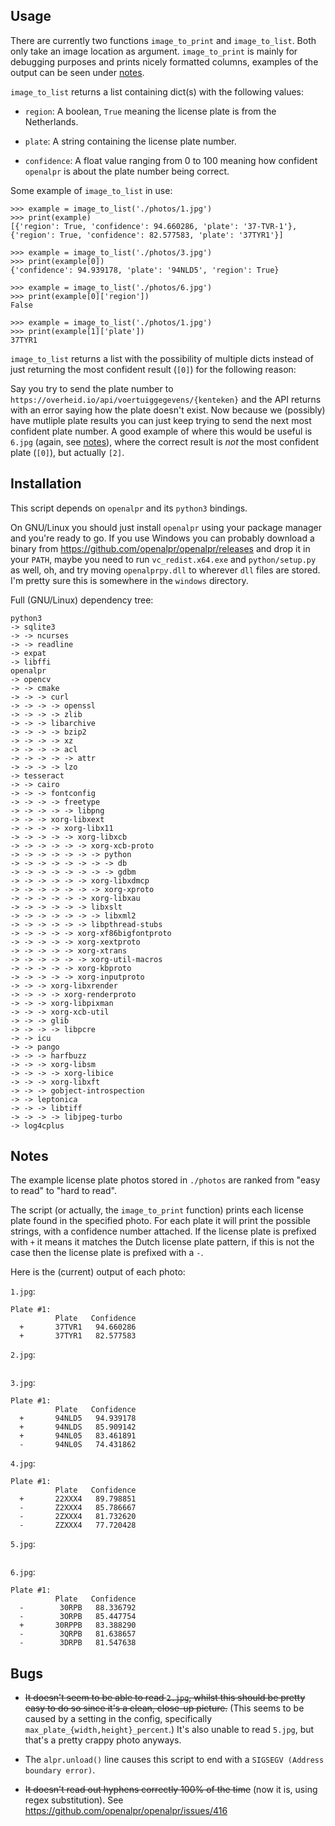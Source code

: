 ## Usage

There are currently two functions `image_to_print` and `image_to_list`.
Both only take an image location as argument. `image_to_print` is mainly for
debugging purposes and prints nicely formatted columns, examples of the output
can be seen under [notes](#notes).

`image_to_list` returns a list containing dict(s) with the following values:

* `region`: A boolean, `True` meaning the license plate is from the Netherlands.

* `plate`: A string containing the license plate number.

* `confidence`: A float value ranging from 0 to 100 meaning how confident `openalpr` is about the plate number being correct.

Some example of `image_to_list` in use:

```
>>> example = image_to_list('./photos/1.jpg')
>>> print(example)
[{'region': True, 'confidence': 94.660286, 'plate': '37-TVR-1'}, {'region': True, 'confidence': 82.577583, 'plate': '37TYR1'}]
```

```
>>> example = image_to_list('./photos/3.jpg')
>>> print(example[0])
{'confidence': 94.939178, 'plate': '94NLD5', 'region': True}
```

```
>>> example = image_to_list('./photos/6.jpg')
>>> print(example[0]['region'])
False
```

```
>>> example = image_to_list('./photos/1.jpg')
>>> print(example[1]['plate'])
37TYR1
```

`image_to_list` returns a list with the possibility of multiple dicts instead of just returning the most confident
result (`[0]`) for the following reason:

Say you try to send the plate number to `https://overheid.io/api/voertuiggegevens/{kenteken}`
and the API returns with an error saying how the plate doesn't exist. Now because we (possibly) have
mutliple plate results you can just keep trying to send the next most confident plate number. A good
example of where this would be useful is `6.jpg` (again, see [notes](#notes)), where the correct
result is *not* the most confident plate (`[0]`), but actually `[2]`.


## Installation

This script depends on `openalpr` and its `python3` bindings.

On GNU/Linux you should just install `openalpr` using your package manager and you're ready to go.
If you use Windows you can probably download a binary from https://github.com/openalpr/openalpr/releases and drop it in your `PATH`, maybe
you need to run `vc_redist.x64.exe` and `python/setup.py` as well, oh, and try moving `openalprpy.dll` to wherever `dll` files are stored.
I'm pretty sure this is somewhere in the `windows` directory.

Full (GNU/Linux) dependency tree:

```
python3
-> sqlite3
-> -> ncurses
-> -> readline
-> expat
-> libffi
openalpr
-> opencv
-> -> cmake
-> -> -> curl
-> -> -> -> openssl
-> -> -> -> zlib
-> -> -> libarchive
-> -> -> -> bzip2
-> -> -> -> xz
-> -> -> -> acl
-> -> -> -> -> attr
-> -> -> -> lzo
-> tesseract
-> -> cairo
-> -> -> fontconfig
-> -> -> -> freetype
-> -> -> -> -> libpng
-> -> -> xorg-libxext
-> -> -> -> xorg-libx11
-> -> -> -> -> xorg-libxcb
-> -> -> -> -> -> xorg-xcb-proto
-> -> -> -> -> -> -> python
-> -> -> -> -> -> -> -> db
-> -> -> -> -> -> -> -> gdbm
-> -> -> -> -> -> xorg-libxdmcp
-> -> -> -> -> -> -> xorg-xproto
-> -> -> -> -> -> xorg-libxau
-> -> -> -> -> -> libxslt
-> -> -> -> -> -> -> libxml2
-> -> -> -> -> -> libpthread-stubs
-> -> -> -> -> xorg-xf86bigfontproto
-> -> -> -> -> xorg-xextproto
-> -> -> -> -> xorg-xtrans
-> -> -> -> -> -> xorg-util-macros
-> -> -> -> -> xorg-kbproto
-> -> -> -> -> xorg-inputproto
-> -> -> xorg-libxrender
-> -> -> -> xorg-renderproto
-> -> -> xorg-libpixman
-> -> -> xorg-xcb-util
-> -> -> glib
-> -> -> -> libpcre
-> -> icu
-> -> pango
-> -> -> harfbuzz
-> -> -> xorg-libsm
-> -> -> -> xorg-libice
-> -> -> xorg-libxft
-> -> -> gobject-introspection
-> -> leptonica
-> -> -> libtiff
-> -> -> -> libjpeg-turbo
-> log4cplus
```


## Notes

The example license plate photos stored in `./photos` are ranked from
"easy to read" to "hard to read".

The script (or actually, the `image_to_print` function) prints each license plate found in the specified photo.
For each plate it will print the possible strings, with a
confidence number attached. If the license plate is prefixed with `+`
it means it matches the Dutch license plate pattern, if this is
not the case then the license plate is prefixed with a `-`.

Here is the (current) output of each photo:

`1.jpg`:

```
Plate #1:
          Plate   Confidence
  +       37TVR1   94.660286
  +       37TYR1   82.577583
```

`2.jpg`:

```
```

`3.jpg`:

```
Plate #1:
          Plate   Confidence
  +       94NLD5   94.939178
  +       94NLDS   85.909142
  +       94NL05   83.461891
  -       94NL0S   74.431862
```

`4.jpg`:

```
Plate #1:
          Plate   Confidence
  +       22XXX4   89.798851
  -       Z2XXX4   85.786667
  -       2ZXXX4   81.732620
  -       ZZXXX4   77.720428
```

`5.jpg`:

```
```

`6.jpg`:

```
Plate #1:
          Plate   Confidence
  -        30RPB   88.336792
  -        3ORPB   85.447754
  +       30RPPB   83.388290
  -        3QRPB   81.638657
  -        3DRPB   81.547638
```


## Bugs

* ~~It doesn't seem to be able to read `2.jpg`, whilst this should
be pretty easy to do so since it's a clean, close-up picture.~~
(This seems to be caused by a setting in the config, specifically
`max_plate_{width,height}_percent`.)
It's also unable to read `5.jpg`, but that's a pretty crappy photo anyways.

* The `alpr.unload()` line causes this script to end with a
`SIGSEGV (Address boundary error)`.

* ~~It doesn't read out hyphens correctly 100% of the time~~ (now it is, using regex substitution).
See https://github.com/openalpr/openalpr/issues/416
